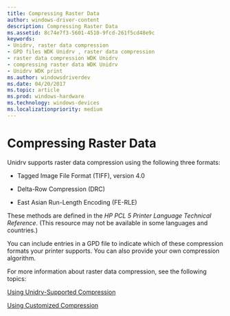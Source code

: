 ```yaml
---
title: Compressing Raster Data
author: windows-driver-content
description: Compressing Raster Data
ms.assetid: 8c74e7f3-5601-4510-9fcd-261f5cd48e9c
keywords:
- Unidrv, raster data compression
- GPD files WDK Unidrv , raster data compression
- raster data compression WDK Unidrv
- compressing raster data WDK Unidrv
- Unidrv WDK print
ms.author: windowsdriverdev
ms.date: 04/20/2017
ms.topic: article
ms.prod: windows-hardware
ms.technology: windows-devices
ms.localizationpriority: medium
---
```


# Compressing Raster Data





Unidrv supports raster data compression using the following three formats:

-   Tagged Image File Format (TIFF), version 4.0

-   Delta-Row Compression (DRC)

-   East Asian Run-Length Encoding (FE-RLE)

These methods are defined in the *HP PCL 5 Printer Language Technical Reference*. (This resource may not be available in some languages and countries.)

You can include entries in a GPD file to indicate which of these compression formats your printer supports. You can also provide your own compression algorithm.

For more information about raster data compression, see the following topics:

[Using Unidrv-Supported Compression](using-unidrv-supported-compression.md)

[Using Customized Compression](using-customized-compression.md)

 

 




